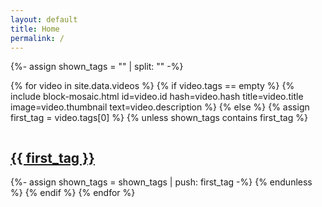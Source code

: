 ```yaml
---
layout: default
title: Home
permalink: /
---
```


<div class="grid">
  {%- assign shown_tags = "" | split: "" -%}

  {% for video in site.data.videos %}
    {% if video.tags == empty %}
      {% include block-mosaic.html
          id=video.id
          hash=video.hash
          title=video.title
          image=video.thumbnail
          text=video.description %}
    {% else %}
      {% assign first_tag = video.tags[0] %}
      {% unless shown_tags contains first_tag %}
        <div class="grid-item-mosaic link">
          <a href="{{ '/' | append: first_tag | relative_url }}">
            <img src="{{ video.thumbnail }}" alt="" loading="lazy" />
            <div class="overlay">
              <h2>{{ first_tag }}</h2>
            </div>
          </a>
        </div>
        {%- assign shown_tags = shown_tags | push: first_tag -%}
      {% endunless %}
    {% endif %}
  {% endfor %}
</div>